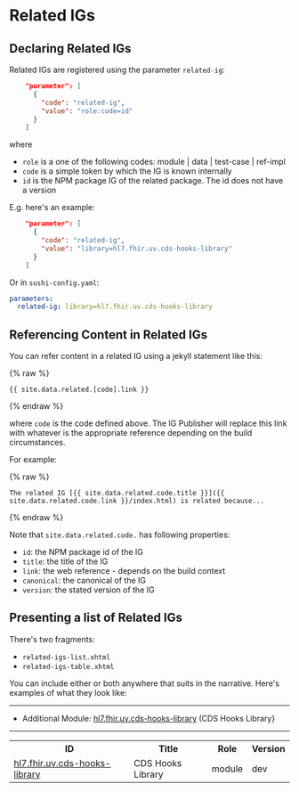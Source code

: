 # Related IGs

## Declaring Related IGs

Related IGs are registered using the parameter ```related-ig```:

```json
    "parameter": [
      {
        "code": "related-ig",
        "value": "role:code=id"
      }
    ]
```
where 

* ```role``` is a one of the following codes: module | data | test-case | ref-impl
* ```code``` is a simple token by which the IG is known internally 
* ```id``` is the NPM package IG of the related package. The id does not have a version

E.g. here's an example:

```json
    "parameter": [
      {
        "code": "related-ig",
        "value": "library=hl7.fhir.uv.cds-hooks-library"
      }
    ]
```

Or in `sushi-config.yaml`:

```yaml
parameters:
  related-ig: library=hl7.fhir.uv.cds-hooks-library
```

## Referencing Content in Related IGs

You can refer content in a related IG using a jekyll statement like this:

{% raw %}
```
{{ site.data.related.[code].link }}
```
{% endraw %}

where ```code``` is the code defined above. The IG Publisher will replace this link with whatever is the appropriate reference depending on the build circumstances.

For example: 

{% raw %}
```
The related IG [{{ site.data.related.code.title }}]({{ site.data.related.code.link }}/index.html) is related because... 
```
{% endraw %}

Note that `site.data.related.code.` has following properties:

* `id`: the NPM package id of the IG
* `title`: the title of the IG
* `link`: the web reference - depends on the build context
* `canonical`: the canonical of the IG
* `version`: the stated version of the IG

## Presenting a list of Related IGs

There's two fragments:

* `related-igs-list.xhtml`
* `related-igs-table.xhtml`

You can include either or both anywhere that suits in the narrative. Here's examples of what they look like:

<hr/>
<ul>
  <li>
Additional Module: <a href="file:///Users/grahamegrieve/temp/igs/HL7-cds-hooks-library#master/output">hl7.fhir.uv.cds-hooks-library</a> (CDS Hooks Library}
  </li>
</ul>
<hr/>

<table class="grid">
  <tr>
    <th>
      <b>ID</b>
    </th>
    <th>
      <b>Title</b>
    </th>
    <th>
      <b>Role</b>
    </th>
    <th>
      <b>Version</b>
    </th>
  </tr>
  <tr>
    <td>
      <a href="file:///Users/grahamegrieve/temp/igs/HL7-cds-hooks-library#master/output">hl7.fhir.uv.cds-hooks-library</a>
    </td>
    <td>CDS Hooks Library</td>
    <td>module</td>
    <td>dev</td>
  </tr>
</table>